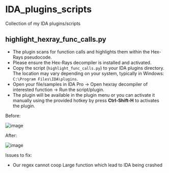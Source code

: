 # IDA_plugins_scripts
Collection of my IDA plugins/scripts

## highlight_hexray_func_calls.py
- The plugin scans for function calls and highlights them within the Hex-Rays pseudocode.
- Please ensure the Hex-Rays decompiler is installed and activated.
- Copy the script (`highlight_func_calls.py`) to your IDA plugins directory. The location may vary depending on your system, typically in Windows: `C:\Program Files\IDA\plugins`.
- Open your file/samples in IDA Pro -> Open hexray decompiler of interested function -> Run the script/plugin.
- The plugin will be available in the plugin menu or you can activate it manually using the provided hotkey by press **Ctrl-Shift-H** to activates the plugin.

Before:

![image](https://github.com/user-attachments/assets/84cd2cf6-bc72-492a-bacd-955a7cba18c6)

After:

![image](https://github.com/user-attachments/assets/fe2dee33-4869-48d8-96b3-0c8622189ce3)

Issues to fix:
- Our regex cannot coop Large function which lead to IDA being crashed

